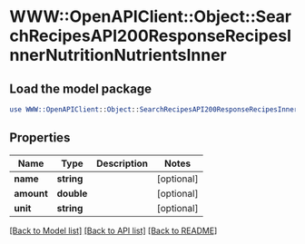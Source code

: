 # WWW::OpenAPIClient::Object::SearchRecipesAPI200ResponseRecipesInnerNutritionNutrientsInner

## Load the model package
```perl
use WWW::OpenAPIClient::Object::SearchRecipesAPI200ResponseRecipesInnerNutritionNutrientsInner;
```

## Properties
Name | Type | Description | Notes
------------ | ------------- | ------------- | -------------
**name** | **string** |  | [optional] 
**amount** | **double** |  | [optional] 
**unit** | **string** |  | [optional] 

[[Back to Model list]](../README.md#documentation-for-models) [[Back to API list]](../README.md#documentation-for-api-endpoints) [[Back to README]](../README.md)


